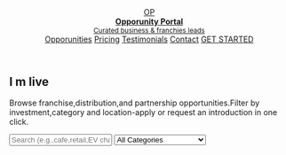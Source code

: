 <!DOCTYPE html>
<html>
<head>
	<meta charset="utf-8">
	<meta name="viewport" content="width=device-width, initial-scale=1">
	<title>Opporunity Portal-Business Opportunities</title>
	<meta name="description" content="Find Franchies, Distribution and partanership Opportunities matched to your budget and loction." />
	<link href="https://fonts.googleapis.com/css2?family=Inter:wght@300;400;600;700&family=Playfair+Display:wght@400;600&display=swap" rel="stylesheet">
	<link rel="stylesheet" type="text/css" href="style.css">
</head>
<body>
	<div class="wrap" role="main">
		<header>
			<a class="brand" href="#">
				<div class="logo">OP</div>
				<div>
					<div style="font-weight: 700;">Opporunity Portal</div>
					<div style="font-size:12px; color:var(--muted);">Curated business & franchies leads</div>
					</div>
					</a>
					<nav aria-label="Main nav">
						<a href="#opps">Opporunities</a>
						<a href="#pricing"> Pricing</a>
						<a href="#testimoinals">Testimonials</a>
						<a href="#contact">Contact</a>
						<a href="#cta" href="#contact">GET STARTED</a>
					</nav> 
		</header>
		<!--hero-->
		<section class="hero" aria-label="Intro">
			<div>
				<h1>I m live</h1>
				<p> Browse franchise,distribution,and partnership opportunities.Filter by investment,category and location-apply or request an introduction in one click.</p>
				<div class="searchbar" role="search" aria-label="Search opportunities">
					<input id="q" placeholder="Search (e.g.,cafe,retail,EV charging)" aria-label="Search keywords"/>
					<select id="category" aria-label="Category">
						<option value="">All Categories</option>
						<option>Swiss watches </option>
						<option>Beauty&Cosmetic </option>
						<option>Gold&Diamond Jewllery</option>
						<option>Wellness</option>
						<option>Technology</option>
						<option>Travel & Tourism </option>

					</select>
					<button class="btn btn-primary" id="searchBtn">Search</button>
				</div> 
				<div class="Filters" aria-hidden="true">
					<div class="chip" data-range="0-500000">Under 5l</div>
					<div class="chip" data-range="500001-2500000">Under 5l-25l</div>
					<div class="chip" data-range="2500001-9999999999">Above 25l</div>
					<div class="chip" id="clearFilters">Clear</div>
				</div>
			</div>
			<aside style="display:flex; flex-direction:column; gap:12px;">
				<div class="panel">
					<div style="display:flex; justify-content:space-between; align-items:center;">
						<div><strong>Premium</strong><div class="muted" style="font-size:13px;">Priority leads .Direct intros</div></div>
						<div style="font-weight:900;">9,999/yr</div>
					</div>
					<div style="margin-top: 10px; display: flex; gap: 8px;">
						<button class="btn-primary">Upgrade</button>
						<button class="ghost">Learn more</button>
					</div>
				</div>
				<div class="panel">
					<div style="font-weight:700">Quick Apply</div>
					<div class="muted" style="font-size:13px"> Apply to selected opportunities with one form</div>
					<div style="margin-top:10px">
						<button class="btn-primary">Start</button>
					</div>
				</div>
			</aside>
		</section>
		<!--Main grid-->
		<div class="main-grid">
			<section id="opps">
				<div style="display:flex; justify-content:center; gap:12px; margin-top:14px; align-items:center">
					<button class="ghost" id="prev">Prev</button>
					<div class="pill" id="pageInfo">Page 1</div>
					<button class="ghost" id="next">Next</button>
				</div>
			</section>
			<aside>
				<div class="panel">
					<div style="font-weight:700">Need help choosing?</div>
					<div class="muted" style="margin-top:6px">Book a free consult and we'll shortlist 3 opporunities for you.</div>
					<div style="margin-top:12px"><button class="btn-primary">Book consult</button></div>
				</div>
				<div class="panel" style="margin-top:12px">
					<h4 style="margin:0">Top Categories</h4>
					<div style="display:flex; gap:8px; margin-top:8px; flex-wrap: wrap;">
						<div class="pill">swiss watches</div><div class="pill">Beauty&Cosmetic</div><div class="pill">Gold&Diamond Jewllery</div><div class="pill">Wellness</div><div class="pill">Technology</div><div class="pill">Travel & Tourism</div>
					</div>
				</div>
			</aside>
		</div>
		<!--Testimonials-->
		<section id="testimoinals" class="testimoinals0" aria-label="Testimonials">
			<div class="testimoinals"><strong>Aman . Mumbai</strong><div class="muted" style="margin-top:6px">Found a coffee franchies and opened in 3 months.</div></div>
			<div class="testimoinals"><strong>Priya . Bangalore</strong><div class="muted" style="margin-top:6px">Distribution leads helped match my budget.</div></div>
			<div class="testimoinals"><strong>Rohit . Delhi</strong><div class="muted" style="margin-top:6px">Premium leads helped me close in 2 weeks.</div></div>
		</section>
		<!--Pricing-->
		<section id="pricing" style="margin-top:18px; display:grid; grid-template-columns: repeat(3, 1fr); gap: 12px;">
			<div class="panel">
				<div style="font-weight:800">Starter</div><div class="muted">Free</div>
				<ul class="muted">
					<li>Browse opportunities</li><li> Save Favorites</li>
				</ul>
				<button class="ghost">Choose</button>
			</div>
			<div class="panel highlight">
				<div style="font-weight:800">Permium</div><div>9,999 /year</div>
				<ul>
					<li> Verified leads</li><li>Direct introductions</li><li>Priority Support</li>
				</ul>
				<button class="btn-primary">Upgrade</button>
		</div>
		<div class="panel">
			<div style="font-weight:800">Business</div><div class="muted">Custom</div>
			<ul class="muted">
				<li>Team Seats</li><li>Custom Sourcing</li>
			</ul>
			<button class="ghost">Contact sales </button>
		</div>
	</section>
	<!--contact-->
	<section id="contact" style="margin-top:18px; display: grid; grid-template-columns:1fr 360px; gap:12px;">
		<div class="panel">
			<h3 style="margin-top:0;">Contact & Quick Signup</h3>
			<form id="contact form">
				<div style="display:grid; gap:8px;">
				 <input name="name" placeholder="Full name" required />
				 <input name="email" type="email" placeholder="Email" required />
				 <input name="phone" placeholder="Phone"required />
				 <input name="country" type="Country" placeholder="Your Country Name" required />
				 <input name="city" type="City" placeholder="Your City Name" required />
				 <select name="intrest">
				 	<option value="">I'm Intreseted in.....</option>
				 	<option>Franchies</option><option>Distribution</option><option>Investment</option><option>List an opporunity</option>
				 </select>
				 <textarea name="message" rows="3" placeholder="Message(optional)"></textarea>
				 <div style="display:flex; gap:8px">
				 	<button class="btn-primary" type="submit">Send</button>
				 	<button type="button" class="ghost" id="clearForm">Clear</button>
				 </div>
				</div>
			</form>
		</div>
		<aside class="panel">
			<h4 style="margin-top:0">How we verify</h4>
			<div class="muted">We validate providers with background checks,direct contact, and document verification before marking leads as verified.</div>
			<h4 style="margin-top:12px">FAQ</h4>
			<details style="margin-top:8px"><summary>How do I list an opportunity?</summary><div class="muted" style="margin-top:8px">Use the contact form and choose 'List an opportunity'.We'll follow up.</div></details>
			<details style="margin-top:6px"><summary>Refund policy</summary><div class="muted" style="margin-top:8px">30-day refund for annual plans if you haven't used permium leads.</div></details>
				</div>
		</aside>
	</section>
	<!--footer-->
	<footer>
		<div><strong>Opportunity Portal</strong><span class="muted">-curated business & franchies leads</span></div>
		<div class="muted"><span id="year"></span>Opportunity Portal <b>.Terms</b><b> .Privacy </b></div>
	</footer>
</div>
<!--Modal-->
 <div id="modalRoots" aria-hidden="true"></div>
 	<script src="script.js"></script>
</body>
</html>
